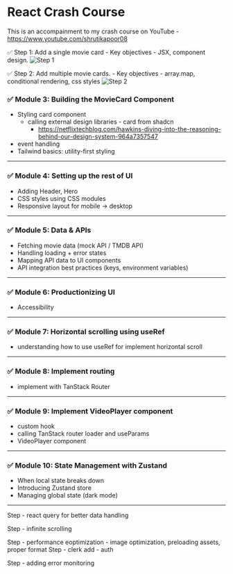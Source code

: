 # React Crash Course
This is an accompainment to my crash course on YouTube - https://www.youtube.com/shrutikapoor08

✅ Step 1: Add a single movie card - 
Key objectives - JSX, component design. 
![Step 1](./src/assets/step-1.png)

✅ Step 2: Add multiple movie cards. -
Key objectives - array.map, conditional rendering, css styles
![Step 2](step-2.png)

### **✅ Module 3: Building the MovieCard Component**

- Styling card component
    - calling external design libraries - card from shadcn
        - https://netflixtechblog.com/hawkins-diving-into-the-reasoning-behind-our-design-system-964a7357547
- event handling
- Tailwind basics: utility-first styling

---

### **✅ Module 4: Setting up the rest of UI**

- Adding Header, Hero
- CSS styles using CSS modules
- Responsive layout for mobile → desktop

---

### **✅ Module 5: Data & APIs**

- Fetching movie data (mock API / TMDB API)
- Handling loading + error states
- Mapping API data to UI components
- API integration best practices (keys, environment variables)

---

### ✅ Module 6: Productionizing UI

- Accessibility
  
---

### ✅ Module 7: Horizontal scrolling using useRef

- understanding how to use useRef for implement horizontal scroll
---

### ✅ Module 8: Implement routing

- implement with TanStack Router

---

### ✅ Module 9: Implement VideoPlayer component

- custom hook
- calling TanStack router loader and useParams
- VideoPlayer component

---

### ✅ **Module 10: State Management with Zustand**

- When local state breaks down
- Introducing Zustand store
- Managing global state (dark mode)
  
---

Step - react query for better data handling

Step - infinite scrolling

Step - performance eoptimization - image optimization, preloading assets, proper format
Step - clerk add - auth

Step - adding error monitoring